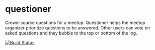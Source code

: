 # questioner

Crowd-source questions for a meetup. Questioner helps the meetup organizer prioritize questions to be answered. Other users can vote on asked questions and they bubble to the top or bottom of the log.

[![Build Status](https://travis-ci.com/musonant/questioner.svg?branch=develop)](https://travis-ci.com/musonant/questioner)